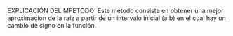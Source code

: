 EXPLICACIÓN DEL MPETODO:
Este método consiste en obtener una mejor aproximación de la raíz a partir de un intervalo inicial (a,b) en el cual hay un cambio de signo en la función.
